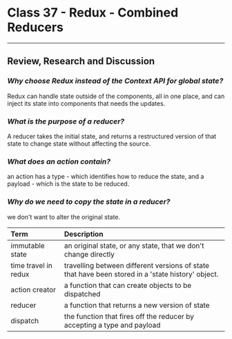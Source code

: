 # Class 37 - Redux - Combined Reducers

---

## Review, Research and Discussion

### *Why choose Redux instead of the Context API for global state?*

Redux can handle state outside of the components, all in one place, and can inject its state into components that needs the updates.

### *What is the purpose of a reducer?*

A reducer takes the initial state, and returns a restructured version of that state to change state without affecting the source.

### *What does an action contain?*

an action has a type - which identifies how to reduce the state, and a payload - which is the state to be reduced.

### *Why do we need to copy the state in a reducer?*

we don't want to alter the original state.

|Term|Description|
|:--|:--|
|immutable state|an original state, or any state, that we don't change directly|
|time travel in redux|travelling between different versions of state that have been stored in a 'state history' object.|
|action creator|a function that can create objects to be dispatched|
|reducer|a function that returns a new version of state|
|dispatch|the function that fires off the reducer by accepting a type and payload|
